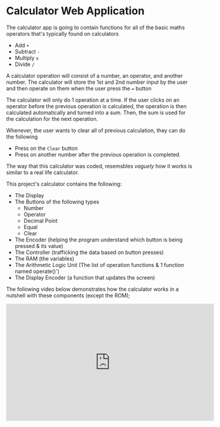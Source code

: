 # Calculator Web Application

The calculator app is going to contain functions for all of the basic maths operators that's typically found on calculators
- Add `+`
- Subtract `-`
- Multiply `x`
- Divide `/`

A calculator operation will consist of a number, an operator, and another number.
The calculator will store the 1st and 2nd number input by the user and then operate on them 
when the user press the `=` button

The calculator will only do 1 operation at a time. 
If the user clicks on an operator before the previous operation is calculated, 
the operation is then calculated automatically and turned into a sum. 
Then, the sum is used for the calculation for the next operation.

Whenever, the user wants to clear all of previous calculation, they can do the following
- Press on the `Clear` button
- Press on another number after the previous operation is completed.


The way that this calculator was coded, resemsbles *vaguely* how it works is similar to a real life calculator.

This project's calculator contains the following:
- The Display
- The Buttons of the following types
	- Number
	- Operator
    - Decimal Point
	- Equal
	- Clear
- The Encoder (helping the program understand which button is being pressed & its value)
- The Controller (trafficking the data based on button presses)
- The RAM (the variables)
- The Arithmetic Logic Unit (The list of operation functions & 1 function named operate()')
- The Display Encoder (a function that updates the screen)

The following video below demonstrates how the calculator works in a nutshell with these components (except the ROM);
<iframe width="560" height="315" src="https://www.youtube.com/embed/rqTqWNakKKs?si=fuOatiDLLmN-cKy9" title="YouTube video player" frameborder="0" allow="accelerometer; autoplay; clipboard-write; encrypted-media; gyroscope; picture-in-picture; web-share" referrerpolicy="strict-origin-when-cross-origin" allowfullscreen></iframe>
